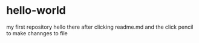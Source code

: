 # hello-world
my first repository hello there
after clicking readme.md and the click pencil to make channges to file

